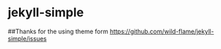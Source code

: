 # jekyll-simple

##Thanks for the using theme form https://github.com/wild-flame/jekyll-simple/issues